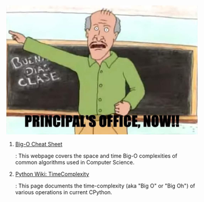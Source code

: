 <img
  width="640"
  src="../images/references.jpg"
  alt="Principal's office, now!">

1.  [Big-O Cheat Sheet](https://www.bigocheatsheet.com/)

    : This webpage covers the space and time Big-O complexities of common algorithms used in Computer Science.

1.  [Python Wiki: TimeComplexity](https://wiki.python.org/moin/TimeComplexity/)

    : This page documents the time-complexity (aka "Big O" or "Big Oh") of various operations in current CPython.
